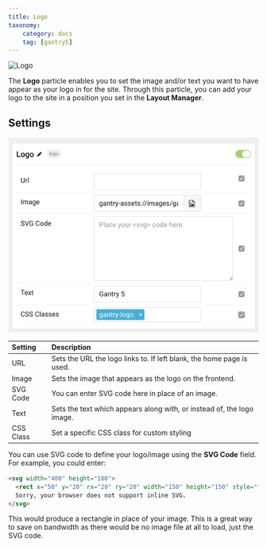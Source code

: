 ```yaml
---
title: Logo
taxonomy:
    category: docs
    tag: [gantry5]
---
```


![Logo](logo.png?classes=shadow,border)

The **Logo** particle enables you to set the image and/or text you want to have appear as your logo in for the site. Through this particle, you can add your logo to the site in a position you set in the **Layout Manager**.

Settings
-----

![Settings](logo_settings.png?classes=shadow,border)

| Setting   | Description                                                            |
| :-----    | :-----                                                                 |
| URL       | Sets the URL the logo links to. If left blank, the home page is used.  |
| Image     | Sets the image that appears as the logo on the frontend.               |
| SVG Code  | You can enter SVG code here in place of an image.                      |
| Text      | Sets the text which appears along with, or instead of, the logo image. |
| CSS Class | Set a specific CSS class for custom styling                            |

You can use SVG code to define your logo/image using the **SVG Code** field. For example, you could enter:

```html
<svg width="400" height="180">
  <rect x="50" y="20" rx="20" ry="20" width="150" height="150" style="fill:red;stroke:black;stroke-width:5;opacity:0.5">
  Sorry, your browser does not support inline SVG.
</svg>
```

This would produce a rectangle in place of your image. This is a great way to save on bandwidth as there would be no image file at all to load, just the SVG code.
